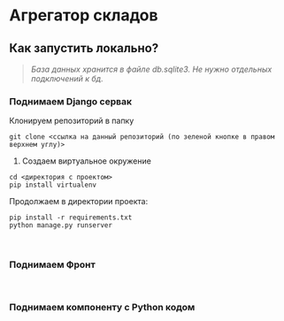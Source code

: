 # Агрегатор складов

<h2>Как запустить локально?</h2>

>*База данных хранится в файле db.sqlite3. Не нужно отдельных подключений к бд.*

<h3>Поднимаем Django сервак</h3>

Клонируем репозиторий в папку
<br>

```
git clone <ссылка на данный репозиторий (по зеленой кнопке в правом верхнем углу)>
```


1. Создаем виртуальное окружение
```
cd <директория с проектом>
pip install virtualenv
```
Продолжаем в директории проекта:
```
pip install -r requirements.txt
python manage.py runserver
```
<br>
<h3>Поднимаем Фронт</h3>

<br>
<h3>Поднимаем компоненту с Python кодом</h3>
